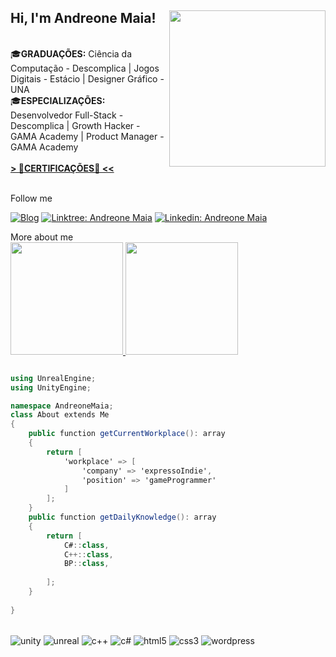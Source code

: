 <h2> Hi, I'm Andreone Maia! <img align='right' src="https://andreonemaia.com/wp-content/uploads/2022/08/logo-andv2.png" width="250"></h2> 

<div>
<p><br>
🎓<b>GRADUAÇÕES:</b> Ciência da Computação - Descomplica | Jogos Digitais - Estácio | Designer Gráfico - UNA<br>
🎓<b>ESPECIALIZAÇÕES:</b> Desenvolvedor Full-Stack - Descomplica | Growth Hacker - GAMA Academy | Product Manager - GAMA Academy<br><br>
<a href = "https://drive.google.com/drive/u/0/folders/1ZxUfSyHx2_gvugLRSEQBfGff8aE9baZj"> <b>> 📜CERTIFICAÇÕES📜 << </b></a> <br><br>
</p>
</div>

<div>
Follow me

[![Blog](https://img.shields.io/website?label=andreonemaia.com&style=for-the-badge&url=https://andreonemaia.com/)](https://andreonemaia.com)
[![Linktree: Andreone Maia](https://img.shields.io/badge/linktree-39E09B?style=for-the-badge&logo=linktree&logoColor=white)](https://linktr.ee/andreonemaia)
[![Linkedin: Andreone Maia](https://img.shields.io/badge/LinkedIn-0077B5?style=for-the-badge&logo=linkedin&logoColor=white)](https://www.linkedin.com/in/andreone-maia/)

</div>

<div text-align="center";>
More about me
<br>

  <a href="https://github.com/andreonemaia">
    <img height="180em" src="https://github-readme-stats.vercel.app/api?username=andreonemaia&theme=vision-friendly-dark&show_icons=true">
    <img height="180em" src="https://github-readme-stats.vercel.app/api/top-langs/?username=andreonemaia&layout=compact&langs_count=7&theme=vision-friendly-dark">
  </a>
</div>


```c#

using UnrealEngine;
using UnityEngine;

namespace AndreoneMaia;
class About extends Me
{
    public function getCurrentWorkplace(): array
    {
        return [
            'workplace' => [
                'company' => 'expressoIndie',
                'position' => 'gameProgrammer'         
            ]
        ];
    }
    public function getDailyKnowledge(): array
    {
        return [
            C#::class,
            C++::class,
            BP::class,
                        
        ];
    }
    
}
```
<div style ="display inline_block"></br>
    <img align="center" alt="unity" src="https://img.shields.io/badge/unity-%23000000.svg?style=for-the-badge&logo=unity&logoColor=white"/>
    <img align="center" alt="unreal" src="https://img.shields.io/badge/unrealengine-%23313131.svg?style=for-the-badge&logo=unrealengine&logoColor=white"/>
    <img align="center" alt="c++" src="https://img.shields.io/badge/C%2B%2B-00599C?style=for-the-badge&logo=c%2B%2B&logoColor=white"/>
    <img align="center" alt="c#" src="https://img.shields.io/badge/C%23-239120?style=for-the-badge&logo=c-sharp&logoColor=white"/>
    <img align="center" alt="html5" src="https://img.shields.io/badge/HTML5-E34F26?style=for-the-badge&logo=html5&logoColor=white"/>
    <img align="center" alt="css3" src="https://img.shields.io/badge/CSS3-1572B6?style=for-the-badge&logo=css3&logoColor=white"/>
    <img align="center" alt="wordpress" src="https://img.shields.io/badge/Wordpress-21759B?style=for-the-badge&logo=wordpress&logoColor=white"/>
</div>


